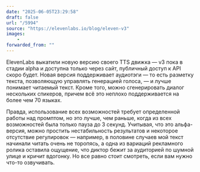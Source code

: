 ```yaml
---
date: "2025-06-05T23:29:58"
draft: false
url: "/5994"
source: "https://elevenlabs.io/blog/eleven-v3"
images:
    -
forwarded_from: ""
---
```


ElevenLabs выкатили новую версию своего TTS движка — v3 пока в стадии alpha и доступна только через сайт, публичный доступ к API скоро будет. Новая версия поддерживает аудиотэги — то есть разметку текста, позволяющую управлять генерацией голоса, — и лучше понимает читаемый текст. Кроме того, можно сгенерировать диалог нескольких спикеров, причем всё это неплохо поддерживается на более чем 70 языках.

Правда, использование всех возможностей требует определенной работы над промптом, но это лучше, чем раньше, когда из всех возможностей была только пауза до 3 секунд. Учитывая, что это альфа-версия, можно простить нестабильность результатов и некоторое отсутствие регулировок — например, в половине случаев мой текст начинали читать очень не торопясь, а одна из вариаций рекламного ролика оставила ощущение, что диктор бежит за аудиторией по шумной улице и кричит вдогонку. Но все равно стоит смотреть, если вам нужно что-то озвучивать.
